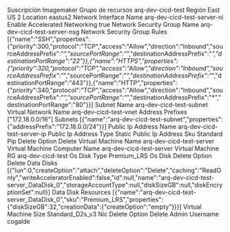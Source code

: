 Suscripción  Imagemaker
Grupo de recursos arq-dev-cicd-test
Región East US 2
Location eastus2
Network Interface Name arq-dev-cicd-test-server-ni
Enable Accelerated Networking true
Network Security Group Name arq-dev-cicd-test-server-nsg
Network Security Group Rules
[{"name":"SSH","properties":{"priority":300,"protocol":"TCP","access":"Allow","direction":"Inbound","sourceAddressPrefix":"*","sourcePortRange":"*","destinationAddressPrefix":"*","destinationPortRange":"22"}},{"name":"HTTPS","properties":{"priority":320,"protocol":"TCP","access":"Allow","direction":"Inbound","sourceAddressPrefix":"*","sourcePortRange":"*","destinationAddressPrefix":"*","destinationPortRange":"443"}},{"name":"HTTP","properties":{"priority":340,"protocol":"TCP","access":"Allow","direction":"Inbound","sourceAddressPrefix":"*","sourcePortRange":"*","destinationAddressPrefix":"*","destinationPortRange":"80"}}]
Subnet Name arq-dev-cicd-test-subnet
Virtual Network Name arq-dev-cicd-test-vnet
Address Prefixes ["172.18.0.0/16"]
Subnets [{"name":"arq-dev-cicd-test-subnet","properties":{"addressPrefix":"172.18.0.0/24"}}]
Public Ip Address Name arq-dev-cicd-test-server-ip
Public Ip Address Type Static
Public Ip Address Sku Standard
Pip Delete Option Delete
Virtual Machine Name arq-dev-cicd-test-server
Virtual Machine Computer Name arq-dev-cicd-test-server
Virtual Machine RG arq-dev-cicd-test
Os Disk Type Premium_LRS
Os Disk Delete Option Delete
Data Disks
[{"lun":0,"createOption":"attach","deleteOption":"Delete","caching":"ReadOnly","writeAcceleratorEnabled":false,"id":null,"name":"arq-dev-cicd-test-server_DataDisk_0","storageAccountType":null,"diskSizeGB":null,"diskEncryptionSet":null}]
Data Disk Resources
[{"name":"arq-dev-cicd-test-server_DataDisk_0","sku":"Premium_LRS","properties":{"diskSizeGB":32,"creationData":{"createOption":"empty"}}}]
Virtual Machine Size Standard_D2s_v3
Nic Delete Option Delete
Admin Username cogalde